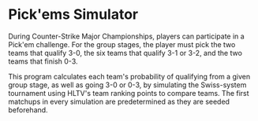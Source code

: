 # Pick'ems Simulator
During Counter-Strike Major Championships, players can participate in a Pick'em challenge. For the group stages, the player must pick the two teams that qualify 3-0, the six teams that qualify 3-1 or 3-2, and the two teams that finish 0-3. 

This program calculates each team's probability of qualifying from a given group stage, as well as going 3-0 or 0-3, by simulating the Swiss-system tournament using HLTV's team ranking points to compare teams. The first matchups in every simulation are predetermined as they are seeded beforehand.
